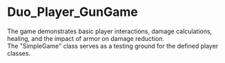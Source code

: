 # Duo_Player_GunGame
The game demonstrates basic player interactions, damage calculations, healing, and the impact of armor on damage reduction.<br> The "SimpleGame" class serves as a testing ground for the defined player classes.
